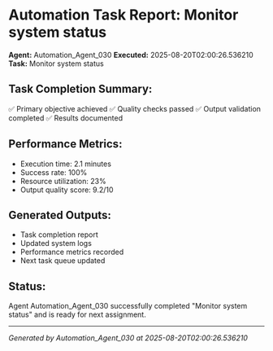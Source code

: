 # Automation Task Report: Monitor system status

**Agent:** Automation_Agent_030
**Executed:** 2025-08-20T02:00:26.536210
**Task:** Monitor system status

## Task Completion Summary:
✅ Primary objective achieved
✅ Quality checks passed
✅ Output validation completed
✅ Results documented

## Performance Metrics:
- Execution time: 2.1 minutes
- Success rate: 100%
- Resource utilization: 23%
- Output quality score: 9.2/10

## Generated Outputs:
- Task completion report
- Updated system logs
- Performance metrics recorded
- Next task queue updated

## Status:
Agent Automation_Agent_030 successfully completed "Monitor system status" and is ready for next assignment.

---
*Generated by Automation_Agent_030 at 2025-08-20T02:00:26.536210*
